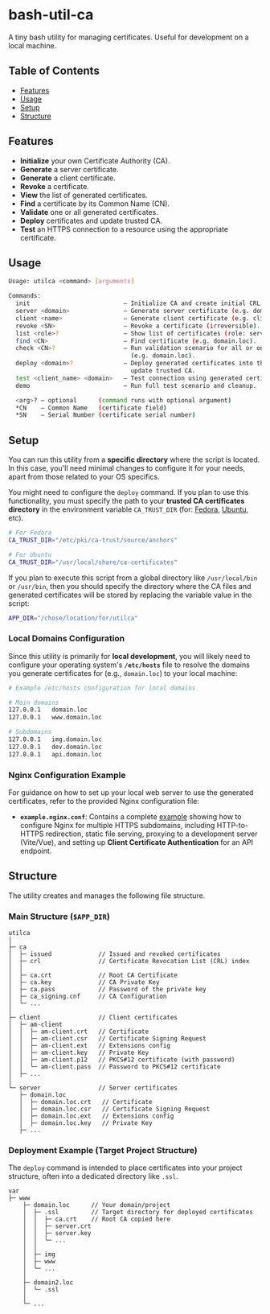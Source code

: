 # bash-util-ca
A tiny bash utility for managing certificates. Useful for development on a local machine.

## Table of Contents
- [Features](#features)
- [Usage](#usage)
- [Setup](#setup)
- [Structure](#structure)


## Features

- **Initialize** your own Certificate Authority (CA).
- **Generate** a server certificate.
- **Generate** a client certificate.
- **Revoke** a certificate.
- **View** the list of generated certificates.
- **Find** a certificate by its Common Name (CN).
- **Validate** one or all generated certificates.
- **Deploy** certificates and update trusted CA.
- **Test** an HTTPS connection to a resource using the appropriate certificate.


## Usage

```bash
Usage: utilca <command> [arguments]

Commands:
  init                          – Initialize CA and create initial CRL.
  server <domain>               – Generate server certificate (e.g. domain.loc).
  client <name>                 – Generate client certificate (e.g. client1).
  revoke <SN>                   – Revoke a certificate (irreversible).
  list <role>?                  – Show list of certificates (role: server|client).
  find <CN>                     – Find certificate (e.g. domain.loc).
  check <CN>?                   – Run validation scenario for all or one certificate 
                                  (e.g. domain.loc).
  deploy <domain>?              – Deploy generated certificates into the project and 
                                  update trusted CA.
  test <client_name> <domain>   – Test connection using generated certificates.
  demo                          – Run full test scenario and cleanup.

  <arg>? – optional      (command runs with optional argument)
  *CN    – Common Name   (certificate field)
  *SN    – Serial Number (certificate serial number)
```


## Setup

You can run this utility from a **specific directory** where the script is located. In this case, you'll need minimal changes to configure it for your needs, apart from those related to your OS specifics.

You might need to configure the `deploy` command. If you plan to use this functionality, you must specify the path to your **trusted CA certificates directory** in the environment variable `CA_TRUST_DIR` (for: [Fedora](https://docs.fedoraproject.org/en-US/quick-docs/using-shared-system-certificates/), [Ubuntu](https://documentation.ubuntu.com/server/how-to/security/install-a-root-ca-certificate-in-the-trust-store/), etc).

```bash
# For Fedora
CA_TRUST_DIR="/etc/pki/ca-trust/source/anchors"

# For Ubuntu
CA_TRUST_DIR="/usr/local/share/ca-certificates"
```

If you plan to execute this script from a global directory like `/usr/local/bin` or `/usr/bin`, then you should specify the directory where the CA files and generated certificates will be stored by replacing the variable value in the script:

```bash
APP_DIR="/chose/location/for/utilca"
```

### Local Domains Configuration

Since this utility is primarily for **local development**, you will likely need to configure your operating system's **`/etc/hosts`** file to resolve the domains you generate certificates for (e.g., `domain.loc`) to your local machine:

```bash
# Example /etc/hosts configuration for local domains

# Main domains
127.0.0.1   domain.loc
127.0.0.1   www.domain.loc

# Subdomains
127.0.0.1   img.domain.loc
127.0.0.1   dev.domain.loc
127.0.0.1   api.domain.loc
```

### Nginx Configuration Example

For guidance on how to set up your local web server to use the generated certificates, refer to the provided Nginx configuration file:

  * **`example.nginx.conf`**: Contains a complete [example](nginx/conf.d/example.domain.conf) showing how to configure Nginx for multiple HTTPS subdomains, including HTTP-to-HTTPS redirection, static file serving, proxying to a development server (Vite/Vue), and setting up **Client Certificate Authentication** for an API endpoint.


## Structure

The utility creates and manages the following file structure.

### Main Structure (`$APP_DIR`)

```
utilca
│
├─ ca
│  ├─ issued             // Issued and revoked certificates
│  ├─ crl                // Certificate Revocation List (CRL) index
│  │
│  ├─ ca.crt             // Root CA Certificate
│  ├─ ca.key             // CA Private Key
│  ├─ ca.pass            // Password of the private key
│  ├─ ca_signing.cnf     // CA Configuration
│  └─ ...
│
├─ client                // Client certificates
│  ├─ am-client
│  │  ├─ am-client.crt   // Certificate
│  │  ├─ am-client.csr   // Certificate Signing Request
│  │  ├─ am-client.ext   // Extensions config
│  │  ├─ am-client.key   // Private Key
│  │  ├─ am-client.p12   // PKCS#12 certificate (with password)
│  │  └─ am-client.pass  // Password to PKCS#12 certificate
│  ├─ ...
│
└─ server                // Server certificates
   ├─ domain.loc
   │  ├─ domain.loc.crt   // Certificate
   │  ├─ domain.loc.csr   // Certificate Signing Request
   │  ├─ domain.loc.ext   // Extensions config
   │  ├─ domain.loc.key   // Private Key
   ├─ ...
```

### Deployment Example (Target Project Structure)

The `deploy` command is intended to place certificates into your project structure, often into a dedicated directory like `.ssl`.

```
var
├─ www
    ├─ domain.loc      // Your domain/project
    │  ├─ .ssl         // Target directory for deployed certificates
    │  │  ├─ ca.crt    // Root CA copied here
    │  │  ├─ server.crt
    │  │  ├─ server.key
    │  │  └─ ...
    │  │
    │  ├─ img
    │  ├─ www
    │  └─ ...
    │
    ├─ domain2.loc     
    │  └─ .ssl
    │
    └─ ...
```
